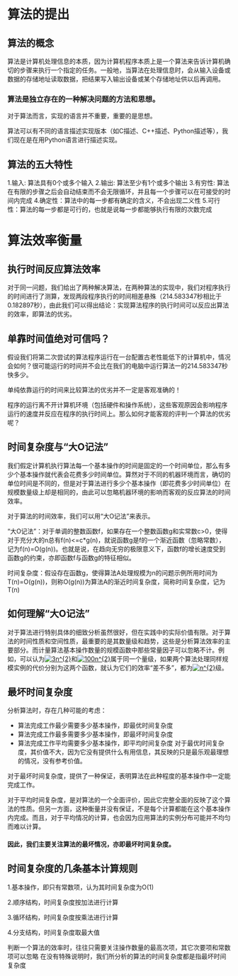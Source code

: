 # 算法的提出

## 算法的概念

算法是计算机处理信息的本质，因为计算机程序本质上是一个算法来告诉计算机确切的步骤来执行一个指定的任务。一般地，当算法在处理信息时，会从输入设备或数据的存储地址读取数据，把结果写入输出设备或某个存储地址供以后再调用。

### 算法是独立存在的一种解决问题的方法和思想。

对于算法而言，实现的语言并不重要，重要的是思想。

算法可以有不同的语言描述实现版本（如C描述、C++描述、Python描述等），我们现在是在用Python语言进行描述实现。

## 算法的五大特性
1.输入: 算法具有0个或多个输入
2.输出: 算法至少有1个或多个输出
3.有穷性: 算法在有限的步骤之后会自动结束而不会无限循环，并且每一个步骤可以在可接受的时间内完成
4.确定性：算法中的每一步都有确定的含义，不会出现二义性
5.可行性：算法的每一步都是可行的，也就是说每一步都能够执行有限的次数完成

# 算法效率衡量
## 执行时间反应算法效率
对于同一问题，我们给出了两种解决算法，在两种算法的实现中，我们对程序执行的时间进行了测算，发现两段程序执行的时间相差悬殊（214.583347秒相比于0.182897秒），由此我们可以得出结论：实现算法程序的执行时间可以反应出算法的效率，即算法的优劣。

## 单靠时间值绝对可信吗？
假设我们将第二次尝试的算法程序运行在一台配置古老性能低下的计算机中，情况会如何？很可能运行的时间并不会比在我们的电脑中运行算法一的214.583347秒快多少。

单纯依靠运行的时间来比较算法的优劣并不一定是客观准确的！

程序的运行离不开计算机环境（包括硬件和操作系统），这些客观原因会影响程序运行的速度并反应在程序的执行时间上。那么如何才能客观的评判一个算法的优劣呢？

## 时间复杂度与“大O记法”
我们假定计算机执行算法每一个基本操作的时间是固定的一个时间单位，那么有多少个基本操作就代表会花费多少时间单位。算然对于不同的机器环境而言，确切的单位时间是不同的，但是对于算法进行多少个基本操作（即花费多少时间单位）在规模数量级上却是相同的，由此可以忽略机器环境的影响而客观的反应算法的时间效率。

对于算法的时间效率，我们可以用“大O记法”来表示。

“大O记法”：对于单调的整数函数f，如果存在一个整数函数g和实常数c>0，使得对于充分大的n总有f(n)<=c*g(n)，就说函数g是f的一个渐近函数（忽略常数），记为f(n)=O(g(n))。也就是说，在趋向无穷的极限意义下，函数f的增长速度受到函数g的约束，亦即函数f与函数g的特征相似。

时间复杂度：假设存在函数g，使得算法A处理规模为n的问题示例所用时间为T(n)=O(g(n))，则称O(g(n))为算法A的渐近时间复杂度，简称时间复杂度，记为T(n)

## 如何理解“大O记法”
对于算法进行特别具体的细致分析虽然很好，但在实践中的实际价值有限。对于算法的时间性质和空间性质，最重要的是其数量级和趋势，这些是分析算法效率的主要部分。而计量算法基本操作数量的规模函数中那些常量因子可以忽略不计。例如，可以认为<a href="https://www.codecogs.com/eqnedit.php?latex=3n^{2}" target="_blank"><img src="https://latex.codecogs.com/gif.latex?3n^{2}" title="3n^{2}" /></a>和<a href="https://www.codecogs.com/eqnedit.php?latex=100n^{2}" target="_blank"><img src="https://latex.codecogs.com/gif.latex?100n^{2}" title="100n^{2}" /></a>属于同一个量级，如果两个算法处理同样规模实例的代价分别为这两个函数，就认为它们的效率“差不多”，都为<a href="https://www.codecogs.com/eqnedit.php?latex=n^{2}" target="_blank"><img src="https://latex.codecogs.com/gif.latex?n^{2}" title="n^{2}" /></a>级。

## 最坏时间复杂度
分析算法时，存在几种可能的考虑：

*   算法完成工作最少需要多少基本操作，即最优时间复杂度
*   算法完成工作最多需要多少基本操作，即最坏时间复杂度
*   算法完成工作平均需要多少基本操作，即平均时间复杂度
对于最优时间复杂度，其价值不大，因为它没有提供什么有用信息，其反映的只是最乐观最理想的情况，没有参考价值。

对于最坏时间复杂度，提供了一种保证，表明算法在此种程度的基本操作中一定能完成工作。

对于平均时间复杂度，是对算法的一个全面评价，因此它完整全面的反映了这个算法的性质。但另一方面，这种衡量并没有保证，不是每个计算都能在这个基本操作内完成。而且，对于平均情况的计算，也会因为应用算法的实例分布可能并不均匀而难以计算。

#### 因此，我们主要关注算法的最坏情况，亦即最坏时间复杂度。

## 时间复杂度的几条基本计算规则
1.基本操作，即只有常数项，认为其时间复杂度为O(1)

2.顺序结构，时间复杂度按加法进行计算

3.循环结构，时间复杂度按乘法进行计算

4.分支结构，时间复杂度取最大值

判断一个算法的效率时，往往只需要关注操作数量的最高次项，其它次要项和常数项可以忽略
在没有特殊说明时，我们所分析的算法的时间复杂度都是指最坏时间复杂度
